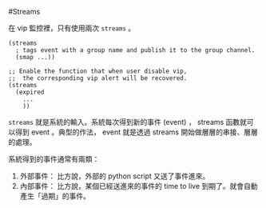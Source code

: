 #Streams

在 vip 監控裡，只有使用兩次 `streams` 。
```
(streams
  ; tags event with a group name and publish it to the group channel.
  (smap ...))

;; Enable the function that when user disable vip,
;;  the corresponding vip alert will be recovered.
(streams
  (expired
    ...
    ))
```

`streams` 就是系統的輸入。系統每次得到新的事件 (event) ， streams 函數就可以得到 event 。典型的作法， event 就是透過 streams 開始做層層的串接、層層的處理。

系統得到的事件通常有兩類：
1. 外部事件： 比方說，外部的 python script 又送了事件進來。
2. 內部事件： 比方說，某個已經送進來的事件的 time to live 到期了。就會自動產生「過期」的事件。